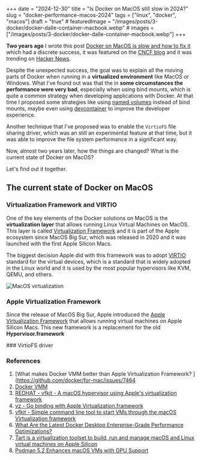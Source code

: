 +++
date = "2024-12-30"
title = "Is Docker on MacOS still slow in 2024?"
slug = "docker-performance-macos-2024"
tags = ["linux", "docker", "macos"]
draft = "true"
# featuredImage = "/images/posts/3-docker/docker-dalle-container-macbook.webp"
# images = ["/images/posts/3-docker/docker-dalle-container-macbook.webp"]
+++

**Two years ago** I wrote this post [Docker on MacOS is slow and how to fix it](https://www.paolomainardi.com/posts/docker-performance-macos/) which had a discrete success, it was featured on the [CNCF blog](https://www.cncf.io/blog/2023/02/02/docker-on-macos-is-slow-and-how-to-fix-it/) and it was trending on [Hacker News](https://news.ycombinator.com/item?id=34098367).

Despite the unexpected success, the goal was to explain all the moving parts of Docker when running in a **virtualized environment** like MacOS or Windows.
What I've found out was that the in **some circumstances the performance were very bad**, especially when using bind mounts, which is quite a common strategy when developing applications with Docker.
At that time I proposed some strategies like using [named volumes](https://www.paolomainardi.com/posts/docker-performance-macos/#volumes) instead of bind mounts, maybe even using [devcontainer](https://www.paolomainardi.com/posts/docker-performance-macos/#gui-editors--ide-users) to improve the developer experience.

Another technique that I've proposed was to enable the `VirtioFS` file sharing driver, which was an still an experimental feature at that time, but it was able to improve the file system performance in a significant way.

Now, almost two years later, how the things are changed? What is the current state of Docker on MacOS?

Let's find out it together.

## The current state of Docker on MacOS

### Virtualization Framework and VIRTIO

One of the key elements of the Docker solutions on MacOS is the **virtualization layer** that allows running Linux Virtual Machines on MacOS. This layer is called [Virtualization Framework](https://developer.apple.com/documentation/virtualization) and it is part of the Apple ecosystem since MacOS Big Sur, which was released in 2020 and it was launched with the first Apple Silicon Macs.

The biggest decision Apple did with this framework was to adopt [VIRTIO](https://docs.oasis-open.org/virtio/virtio/v1.1/csprd01/virtio-v1.1-csprd01.html) standard for the virtual devices, which is a standard that is widely adopted in the Linux world and it is used by the most popular hypervisors like KVM, QEMU, and others.

![MacOS virtualization](/images/posts/10-docker/macos-virt-diagram.png)

### Apple Virtualization Framework

Since the release of MacOS Big Sur, Apple introduced the [Apple Virtualization Framework](https://developer.apple.com/documentation/virtualization) that allows running virtual machines on Apple Silicon Macs. This new framework is a replacement for the old **Hypervisor.framework**

### VirtioFS driver

### References

1. [What makes Docker VMM better than Apple Virtualization Framework? ](https://github.com/docker/for-mac/issues/7464
2. [Docker VMM](https://docs.docker.com/desktop/features/vmm/)
3. [REDHAT - vfkit - A macOS hypervisor using Apple's virtualization framework](https://crc.dev/blog/Container%20Plumbing%202023%20-%20vfkit%20-%20A%20minimal%20hypervisor%20using%20Apple%27s%20virtualization%20framework.pdf)
4. [vz - Go binding with Apple Virtualization.framework](https://github.com/Code-Hex/vz)
5. [vfkit - Simple command line tool to start VMs through the macOS Virtualization framework](https://github.com/crc-org/vfkit)
6. [What Are the Latest Docker Desktop Enterprise-Grade Performance Optimizations?](https://www.docker.com/blog/what-are-the-latest-docker-desktop-enterprise-grade-performance-optimizations/#boost-performance-Docker-VMM)
7. [Tart is a virtualization toolset to build, run and manage macOS and Linux virtual machines on Apple Silicon](https://tart.run/)
8. [Podman 5.2 Enhances macOS VMs with GPU Support](https://linuxiac.compodman-5-2-enhances-macos-vms-with-gpu-support/)
